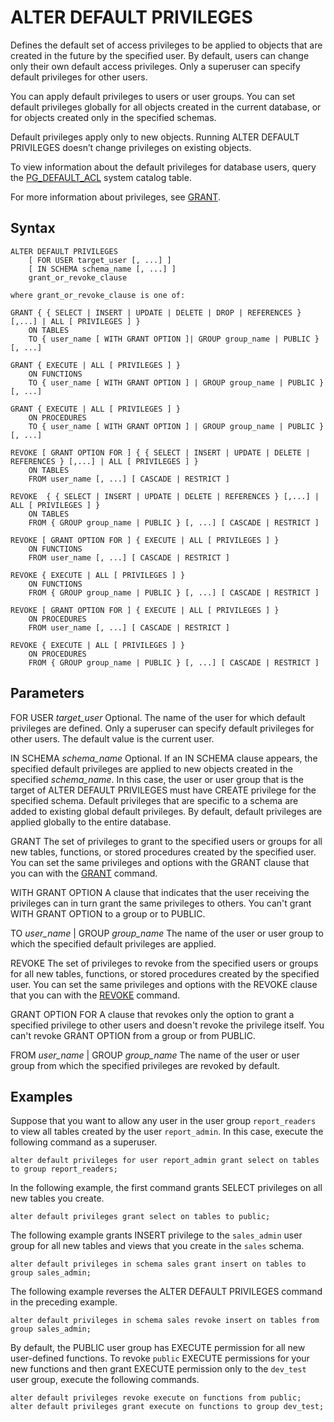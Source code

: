 # ALTER DEFAULT PRIVILEGES<a name="r_ALTER_DEFAULT_PRIVILEGES"></a>

Defines the default set of access privileges to be applied to objects that are created in the future by the specified user\. By default, users can change only their own default access privileges\. Only a superuser can specify default privileges for other users\.

You can apply default privileges to users or user groups\. You can set default privileges globally for all objects created in the current database, or for objects created only in the specified schemas\. 

Default privileges apply only to new objects\. Running ALTER DEFAULT PRIVILEGES doesn’t change privileges on existing objects\.

To view information about the default privileges for database users, query the [PG\_DEFAULT\_ACL](r_PG_DEFAULT_ACL.md) system catalog table\. 

For more information about privileges, see [GRANT](r_GRANT.md)\.

## Syntax<a name="r_ALTER_DEFAULT_PRIVILEGES-synopsis"></a>

```
ALTER DEFAULT PRIVILEGES
    [ FOR USER target_user [, ...] ]
    [ IN SCHEMA schema_name [, ...] ]
    grant_or_revoke_clause

where grant_or_revoke_clause is one of:

GRANT { { SELECT | INSERT | UPDATE | DELETE | DROP | REFERENCES } [,...] | ALL [ PRIVILEGES ] } 
	ON TABLES 
	TO { user_name [ WITH GRANT OPTION ]| GROUP group_name | PUBLIC } [, ...]	 

GRANT { EXECUTE | ALL [ PRIVILEGES ] } 
	ON FUNCTIONS 
	TO { user_name [ WITH GRANT OPTION ] | GROUP group_name | PUBLIC } [, ...]
            
GRANT { EXECUTE | ALL [ PRIVILEGES ] } 
	ON PROCEDURES 
	TO { user_name [ WITH GRANT OPTION ] | GROUP group_name | PUBLIC } [, ...]            

REVOKE [ GRANT OPTION FOR ] { { SELECT | INSERT | UPDATE | DELETE | REFERENCES } [,...] | ALL [ PRIVILEGES ] } 
	ON TABLES 
	FROM user_name [, ...] [ CASCADE | RESTRICT ]

REVOKE  { { SELECT | INSERT | UPDATE | DELETE | REFERENCES } [,...] | ALL [ PRIVILEGES ] } 
	ON TABLES 
	FROM { GROUP group_name | PUBLIC } [, ...] [ CASCADE | RESTRICT ]

REVOKE [ GRANT OPTION FOR ] { EXECUTE | ALL [ PRIVILEGES ] } 
	ON FUNCTIONS 
	FROM user_name [, ...] [ CASCADE | RESTRICT ]

REVOKE { EXECUTE | ALL [ PRIVILEGES ] } 
	ON FUNCTIONS 
	FROM { GROUP group_name | PUBLIC } [, ...] [ CASCADE | RESTRICT ]       

REVOKE [ GRANT OPTION FOR ] { EXECUTE | ALL [ PRIVILEGES ] } 
	ON PROCEDURES 
	FROM user_name [, ...] [ CASCADE | RESTRICT ]            

REVOKE { EXECUTE | ALL [ PRIVILEGES ] } 
	ON PROCEDURES 
	FROM { GROUP group_name | PUBLIC } [, ...] [ CASCADE | RESTRICT ]
```

## Parameters<a name="r_ALTER_DEFAULT_PRIVILEGES-parameters"></a>

FOR USER *target\_user*  <a name="default-for-user"></a>
Optional\. The name of the user for which default privileges are defined\. Only a superuser can specify default privileges for other users\. The default value is the current user\.

IN SCHEMA *schema\_name*   <a name="default-in-schema"></a>
Optional\. If an IN SCHEMA clause appears, the specified default privileges are applied to new objects created in the specified *schema\_name*\. In this case, the user or user group that is the target of ALTER DEFAULT PRIVILEGES must have CREATE privilege for the specified schema\. Default privileges that are specific to a schema are added to existing global default privileges\. By default, default privileges are applied globally to the entire database\. 

GRANT   <a name="default-grant"></a>
The set of privileges to grant to the specified users or groups for all new tables, functions, or stored procedures created by the specified user\. You can set the same privileges and options with the GRANT clause that you can with the [GRANT](r_GRANT.md) command\. 

WITH GRANT OPTION   <a name="default-grant-option"></a>
A clause that indicates that the user receiving the privileges can in turn grant the same privileges to others\. You can't grant WITH GRANT OPTION to a group or to PUBLIC\. 

TO *user\_name* \| GROUP *group\_name*   <a name="default-to"></a>
The name of the user or user group to which the specified default privileges are applied\.

REVOKE   <a name="default-revoke"></a>
The set of privileges to revoke from the specified users or groups for all new tables, functions, or stored procedures created by the specified user\. You can set the same privileges and options with the REVOKE clause that you can with the [REVOKE](r_REVOKE.md) command\. 

GRANT OPTION FOR  <a name="default-revoke-option"></a>
 A clause that revokes only the option to grant a specified privilege to other users and doesn't revoke the privilege itself\. You can't revoke GRANT OPTION from a group or from PUBLIC\. 

FROM *user\_name* \| GROUP *group\_name*  <a name="default-from"></a>
The name of the user or user group from which the specified privileges are revoked by default\.

## Examples<a name="r_ALTER_DEFAULT_PRIVILEGES-examples"></a>

Suppose that you want to allow any user in the user group `report_readers` to view all tables created by the user `report_admin`\. In this case, execute the following command as a superuser\. 

```
alter default privileges for user report_admin grant select on tables to group report_readers; 
```

In the following example, the first command grants SELECT privileges on all new tables you create\. 

```
alter default privileges grant select on tables to public; 
```

The following example grants INSERT privilege to the `sales_admin` user group for all new tables and views that you create in the `sales` schema\. 

```
alter default privileges in schema sales grant insert on tables to group sales_admin; 
```

The following example reverses the ALTER DEFAULT PRIVILEGES command in the preceding example\. 

```
alter default privileges in schema sales revoke insert on tables from group sales_admin;
```

By default, the PUBLIC user group has EXECUTE permission for all new user\-defined functions\. To revoke `public` EXECUTE permissions for your new functions and then grant EXECUTE permission only to the `dev_test` user group, execute the following commands\. 

```
alter default privileges revoke execute on functions from public; 
alter default privileges grant execute on functions to group dev_test;
```